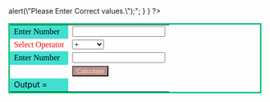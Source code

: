 <!DOCTYPE html>
<html>
<body>
 
<?php
ini_set('display_errors',0);
 
if( isset( $_REQUEST['calculate'] ))
{
$operator=$_REQUEST['operator'];
$n1 = $_REQUEST['first_value'];
$n2 = $_REQUEST['second_value'];
 
if($operator=="+")
{
$res= $n1+$n2;
}
if($operator=="-")
{
$res= $n1-$n2;
}
if($operator=="*")
{
$res =$n1*$n2;
}
if($operator=="/")
{
$res= $n1/$n2;
}
 
if($_REQUEST['first_value']==NULL || $_REQUEST['second_value']==NULL)
{
echo "<script language=javascript> alert(\"Please Enter Correct values.\");</script>";
}
}
?>
 
<form>
<table style="border:groove #00FF99">
 
<tr>
<td style="background-color:turquoise; color:black; font-family:'Times New Roman'">Enter Number</td>
<td colspan="1">
<input name="first_value" type="text" style="color:red"/></td>
</tr>
 
<tr>
<td style="color:red; font-family:'Times New Roman'">Select Operator</td>
<td>
<select name="operator" style="width: 63px">
<option>+</option>
<option>-</option>
<option>*</option>
<option>/</option>
</select></td>
</tr>
 
<tr>
<td style="background-color:turquoise; color:black; font-family:'Times New Roman'">Enter Number</td>
<td class="auto-style5">
<input name="second_value" type="text"  style="color:red"/></td> 
</tr>
 
<tr>
<td></td>
<td><input type="submit" name="calculate" value="Calculate" style="color:wheat;background-color:rosybrown" /></td>	 
</tr>
 
<tr>
<td style="background-color:turquoise;color:black">Output = </td>
<td style="color:darkblue"><?php echo $res;?></td>
</tr>	
 
</table>
</form>
 
</body>
</html>

















